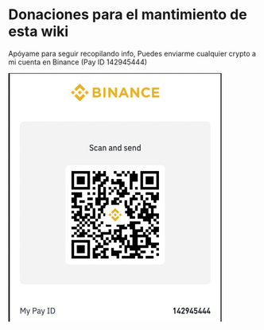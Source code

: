# Donaciones para el mantimiento de esta wiki

Apóyame para seguir recopilando info, Puedes enviarme cualquier crypto a mi cuenta en Binance (Pay ID 142945444)

![Untitled](Donaciones%20para%20el%20mantimiento%20de%20esta%20wiki%20f9b9d97b1ffa4e1b90ff002116ba09fc/Untitled.png)